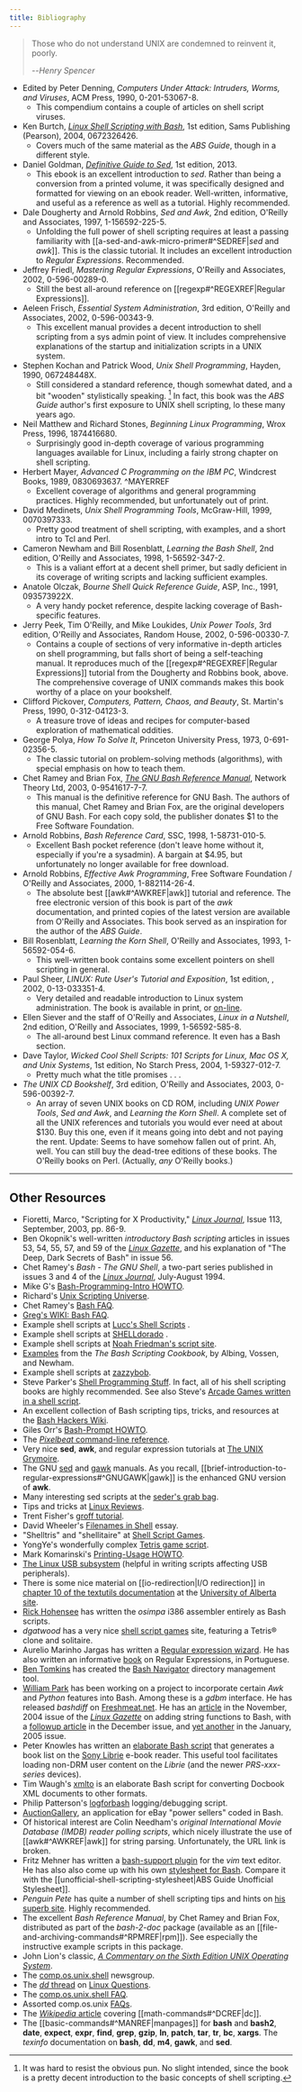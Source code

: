 ```yaml
---
title: Bibliography
---
```


> Those who do not understand UNIX are condemned to reinvent it, poorly.
>
> --<cite>Henry Spencer</cite>

- Edited by Peter Denning, *Computers Under Attack: Intruders, Worms, and Viruses*, ACM Press, 1990, 0-201-53067-8.
    - This compendium contains a couple of articles on shell script viruses.
- Ken Burtch, *[Linux Shell Scripting with Bash](http://www.samspublishing.com/title/0672326426)*, 1st edition, Sams Publishing (Pearson), 2004, 0672326426.
    - Covers much of the same material as the *ABS Guide*, though in a different style.
- Daniel Goldman, *[Definitive Guide to Sed](http://www.sed-book.com/)*, 1st edition, 2013.
    - This ebook is an excellent introduction to *sed*. Rather than being a conversion from a printed volume, it was specifically designed and formatted for viewing on an ebook reader. Well-written, informative, and useful as a reference as well as a tutorial. Highly recommended.
- Dale Dougherty and Arnold Robbins, *Sed and Awk*, 2nd edition, O'Reilly and Associates, 1997, 1-156592-225-5.
    - Unfolding the full power of shell scripting requires at least a passing familiarity with [[a-sed-and-awk-micro-primer#^SEDREF|*sed* and *awk*]]. This is the classic tutorial. It includes an excellent introduction to *Regular Expressions*. Recommended.
- Jeffrey Friedl, *Mastering Regular Expressions*, O'Reilly and Associates, 2002, 0-596-00289-0.
    - Still the best all-around reference on [[regexp#^REGEXREF|Regular Expressions]].
- Aeleen Frisch, *Essential System Administration*, 3rd edition, O'Reilly and Associates, 2002, 0-596-00343-9.
    - This excellent manual provides a decent introduction to shell scripting from a sys admin point of view. It includes comprehensive explanations of the startup and initialization scripts in a UNIX system.
- Stephen Kochan and Patrick Wood, *Unix Shell Programming*, Hayden, 1990, 067248448X.
    - Still considered a standard reference, though somewhat dated, and a bit "wooden" stylistically speaking. [^1] In fact, this book was the *ABS Guide* author's first exposure to UNIX shell scripting, lo these many years ago.
- Neil Matthew and Richard Stones, *Beginning Linux Programming*, Wrox Press, 1996, 1874416680.
    - Surprisingly good in-depth coverage of various programming languages available for Linux, including a fairly strong chapter on shell scripting.
- Herbert Mayer, *Advanced C Programming on the IBM PC*, Windcrest Books, 1989, 0830693637. ^MAYERREF
    - Excellent coverage of algorithms and general programming practices. Highly recommended, but unfortunately out of print.
- David Medinets, *Unix Shell Programming Tools*, McGraw-Hill, 1999, 0070397333.
    - Pretty good treatment of shell scripting, with examples, and a short intro to Tcl and Perl.
- Cameron Newham and Bill Rosenblatt, *Learning the Bash Shell*, 2nd edition, O'Reilly and Associates, 1998, 1-56592-347-2.
    - This is a valiant effort at a decent shell primer, but sadly deficient in its coverage of writing scripts and lacking sufficient examples.
- Anatole Olczak, *Bourne Shell Quick Reference Guide*, ASP, Inc., 1991, 093573922X.
    - A very handy pocket reference, despite lacking coverage of Bash-specific features.
- Jerry Peek, Tim O'Reilly, and Mike Loukides, *Unix Power Tools*, 3rd edition, O'Reilly and Associates, Random House, 2002, 0-596-00330-7.
    - Contains a couple of sections of very informative in-depth articles on shell programming, but falls short of being a self-teaching manual. It reproduces much of the [[regexp#^REGEXREF|Regular Expressions]] tutorial from the Dougherty and Robbins book, above. The comprehensive coverage of UNIX commands makes this book worthy of a place on your bookshelf.
- Clifford Pickover, *Computers, Pattern, Chaos, and Beauty*, St. Martin's Press, 1990, 0-312-04123-3.
    - A treasure trove of ideas and recipes for computer-based exploration of mathematical oddities.
- George Polya, *How To Solve It*, Princeton University Press, 1973, 0-691-02356-5.
    - The classic tutorial on problem-solving methods (algorithms), with special emphasis on how to teach them.
- Chet Ramey and Brian Fox, *[The GNU Bash Reference Manual](http://www.network-theory.co.uk/bash/manual/)*, Network Theory Ltd, 2003, 0-9541617-7-7.
    - This manual is the definitive reference for GNU Bash. The authors of this manual, Chet Ramey and Brian Fox, are the original developers of GNU Bash. For each copy sold, the publisher donates $1 to the Free Software Foundation.
- Arnold Robbins, *Bash Reference Card*, SSC, 1998, 1-58731-010-5.
    - Excellent Bash pocket reference (don't leave home without it, especially if you're a sysadmin). A bargain at $4.95, but unfortunately no longer available for free download.
- Arnold Robbins, *Effective Awk Programming*, Free Software Foundation / O'Reilly and Associates, 2000, 1-882114-26-4.
    - The absolute best [[awk#^AWKREF|awk]] tutorial and reference. The free electronic version of this book is part of the *awk* documentation, and printed copies of the latest version are available from O'Reilly and Associates.
      This book served as an inspiration for the author of the *ABS Guide*.
- Bill Rosenblatt, *Learning the Korn Shell*, O'Reilly and Associates, 1993, 1-56592-054-6.
    - This well-written book contains some excellent pointers on shell scripting in general.
- Paul Sheer, *LINUX: Rute User's Tutorial and Exposition*, 1st edition, , 2002, 0-13-033351-4.
    - Very detailed and readable introduction to Linux system administration.
      The book is available in print, or [on-line](http://burks.brighton.ac.uk/burks/linux/rute/rute.htm).
- Ellen Siever and the staff of O'Reilly and Associates, *Linux in a Nutshell*, 2nd edition, O'Reilly and Associates, 1999, 1-56592-585-8.
    - The all-around best Linux command reference. It even has a Bash section.
- Dave Taylor, *Wicked Cool Shell Scripts: 101 Scripts for Linux, Mac OS X, and Unix Systems*, 1st edition, No Starch Press, 2004, 1-59327-012-7.
    - Pretty much what the title promises . . .
- *The UNIX CD Bookshelf*, 3rd edition, O'Reilly and Associates, 2003, 0-596-00392-7.
    - An array of seven UNIX books on CD ROM, including *UNIX Power Tools*, *Sed and Awk*, and *Learning the Korn Shell*. A complete set of all the UNIX references and tutorials you would ever need at about $130. Buy this one, even if it means going into debt and not paying the rent.
      Update: Seems to have somehow fallen out of print. Ah, well. You can still buy the dead-tree editions of these books.
      The O'Reilly books on Perl. (Actually, *any* O'Reilly books.)

* * *
## Other Resources

- Fioretti, Marco, "Scripting for X Productivity," [*Linux Journal*](linuxjournal.com), Issue 113, September, 2003, pp. 86-9.
- Ben Okopnik's well-written *introductory Bash scripting* articles in issues 53, 54, 55, 57, and 59 of the [*Linux Gazette*](http://www.linuxgazette.net), and his explanation of "The Deep, Dark Secrets of Bash" in issue 56.
- Chet Ramey's *Bash - The GNU Shell*, a two-part series published in issues 3 and 4 of the [*Linux Journal*](http://www.linuxjournal.com), July-August 1994.
- Mike G's [Bash-Programming-Intro HOWTO](http://www.tldp.org/HOWTO/Bash-Prog-Intro-HOWTO.html).
- Richard's [Unix Scripting Universe](http://www.injunea.demon.co.uk/index.htm).
- Chet Ramey's [Bash FAQ](http://tiswww.case.edu/php/chet/bash/FAQ).
- [Greg's WIKI: Bash FAQ](http://wooledge.org:8000/BashFAQ).
- Example shell scripts at [Lucc's Shell Scripts](http://alge.anart.no/linux/scripts/) .
- Example shell scripts at [SHELLdorado](http://www.shelldorado.com) .
- Example shell scripts at [Noah Friedman's script site](http://www.splode.com/~friedman/software/scripts/src/).
- [Examples](http://bashcookbook.com/bashinfo/) from the *The Bash Scripting Cookbook*, by Albing, Vossen, and Newham.
- Example shell scripts at [zazzybob](http://www.zazzybob.com).
- Steve Parker's [Shell Programming Stuff](http://steve-parker.org/sh/sh.shtml). In fact, all of his shell scripting books are highly recommended. See also Steve's [Arcade Games written in a shell script](http://nixshell.wordpress.com/2011/07/13/arcade-games-written-in-a-shell-script/).
- An excellent collection of Bash scripting tips, tricks, and resources at the [Bash Hackers Wiki](http://www.bash-hackers.org/wiki.doku.php).
- Giles Orr's [Bash-Prompt HOWTO](http://www.tldp.org/HOWTO/Bash-Prompt-HOWTO/).
- The [*Pixelbeat* command-line reference](http://www.pixelbeat.org/cmdline.html).
- Very nice **sed**, **awk**, and regular expression tutorials at [The UNIX Grymoire](http://www.grymoire.com/Unix/index.html).
- The GNU [sed](http://www.gnu.org/software/sed/manual/) and [gawk](http://www.gnu.org/software/gawk/manual/) manuals. As you recall, [[brief-introduction-to-regular-expressions#^GNUGAWK|gawk]] is the enhanced GNU version of **awk**.
- Many interesting sed scripts at the [seder's grab bag](http://sed.sourceforge.net/grabbag/).
- Tips and tricks at [Linux Reviews](http://linuxreviews.org).
- Trent Fisher's [groff tutorial](http://www.cs.pdx.edu/~trent/gnu/groff/groff.html).
- David Wheeler's [Filenames in Shell](http://www.dwheeler.com/essays/filenames-in-shell.html) essay.
- "Shelltris" and "shellitaire" at [Shell Script Games](http://www.shellscriptgames.com).
- YongYe's wonderfully complex [Tetris game script](http://bash.deta.in/Tetris_Game.sh).
- Mark Komarinski's [Printing-Usage HOWTO](http://www.tldp.org/HOWTO/Printing-Usage-HOWTO.html).
- [The Linux USB subsystem](http://www.linux-usb.org/USB-guide/book1.html) (helpful in writing scripts affecting USB peripherals).
- There is some nice material on [[io-redirection|I/O redirection]] in [chapter 10 of the textutils documentation](http://sunsite.ualberta.ca/Documentation/Gnu/textutils-2.0/html_chapter/textutils_10.html) at the [University of Alberta site](http://sunsite.ualberta.ca/Documentation).
- [Rick Hohensee](mailto:humbubba@smarty.smart.net) has written the *osimpa* i386 assembler entirely as Bash scripts.
- *dgatwood* has a very nice [shell script games](http://www.shellscriptgames.com/) site, featuring a Tetris® clone and solitaire.
- Aurelio Marinho Jargas has written a [Regular expression wizard](http://txt2regex.sf.net). He has also written an informative [book](http://guia-er.sf.net) on Regular Expressions, in Portuguese.
- [Ben Tomkins](mailto:brtompkins@comcast.net) has created the [Bash Navigator](http://bashnavigator.sourceforge.net) directory management tool.
- [William Park](mailto:opengeometry@yahoo.ca) has been working on a project to incorporate certain *Awk* and *Python* features into Bash. Among these is a *gdbm* interface. He has released *bashdiff* on [Freshmeat.net](http://freshmeat.net). He has an [article](http://linuxgazette.net/108/park.html) in the November, 2004 issue of the [*Linux Gazette*](http://www.linuxgazette.net) on adding string functions to Bash, with a [followup article](http://linuxgazette.net/109/park.html) in the December issue, and [yet another](http://linuxgazette.net/110/park.htm) in the January, 2005 issue.
- Peter Knowles has written an [elaborate Bash script](http://booklistgensh.peterknowles.com/) that generates a book list on the [Sony Librie](http://www.dottocomu.com/b/archives/002571.html) e-book reader. This useful tool facilitates loading non-DRM user content on the *Librie* (and the newer *PRS-xxx-series* devices).
- Tim Waugh's [xmlto](http://cyberelk.net/tim/xmlto/) is an elaborate Bash script for converting Docbook XML documents to other formats.
- Philip Patterson's [logforbash](http://www.gossiplabs.org) logging/debugging script.
- [AuctionGallery](http://auctiongallery.sourceforge.net), an application for eBay "power sellers" coded in Bash.
- Of historical interest are Colin Needham's *original International Movie Database (IMDB) reader polling scripts*, which nicely illustrate the use of [[awk#^AWKREF|awk]] for string parsing. Unfortunately, the URL link is broken.
- Fritz Mehner has written a [bash-support plugin](http://vim.sourceforge.net/scripts/script.php?script_id=365) for the _vim_ text editor. He has also also come up with his own [stylesheet for Bash](http://lug.fh-swf.de/vim/vim-bash/StyleGuideShell.en.pdf). Compare it with the [[unofficial-shell-scripting-stylesheet|ABS Guide Unofficial Stylesheet]].
- *Penguin Pete* has quite a number of shell scripting tips and hints on [his superb site](http://www.penguinpetes.com). Highly recommended.
- The excellent *Bash Reference Manual*, by Chet Ramey and Brian Fox, distributed as part of the *bash-2-doc* package (available as an [[file-and-archiving-commands#^RPMREF|rpm]]). See especially the instructive example scripts in this package.
- John Lion's classic, [*A Commentary on the Sixth Edition UNIX Operating System*](http://www.lemis.com/grog/Documentation/Lions/index.html).
- The [comp.os.unix.shell](news:comp.unix.shell) newsgroup.
- The [*dd* thread](http://www.linuxquestions.org/questions/showthread.php?t=362506) on [Linux Questions](http://www.linuxquestions.org).
- The [comp.os.unix.shell FAQ](http://www.newsville.com/cgi-bin/getfaq?file=comp.unix.shell/comp.unix.shell*FAQ*-*Answers*to*Frequently*Asked_Questions).
- Assorted comp.os.unix [FAQs](http://www.faqs.org/faqs/by-newsgroup/comp/comp.unix.shell.html).
- The [*Wikipedia* article](http://en.wikipedia.org/wiki/Dc_(Unix)) covering [[math-commands#^DCREF|dc]].
- The [[basic-commands#^MANREF|manpages]] for **bash** and **bash2**, **date**, **expect**, **expr**, **find**, **grep**, **gzip**, **ln**, **patch**, **tar**, **tr**, **bc**, **xargs**. The *texinfo* documentation on **bash**, **dd**, **m4**, **gawk**, and **sed**.

[^1]: It was hard to resist the obvious pun. No slight intended, since the book is a pretty decent introduction to the basic concepts of shell scripting.

